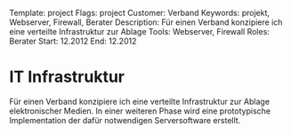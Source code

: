 Template: project
Flags: project
Customer: Verband
Keywords: projekt, Webserver, Firewall, Berater
Description: Für einen Verband konzipiere ich eine verteilte Infrastruktur zur Ablage
Tools: Webserver, Firewall
Roles: Berater
Start: 12.2012
End: 12.2012

# IT Infrastruktur

Für einen Verband konzipiere ich eine verteilte Infrastruktur zur Ablage elektronischer Medien. In einer weiteren Phase wird eine prototypische Implementation der dafür notwendigen Serversoftware erstellt.
